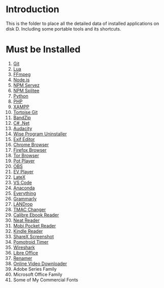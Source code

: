 # Introduction

This is the folder to place all the detailed data of installed applications on disk D.
Including some portable tools and its shortcuts.


# Must be Installed

1. [Git](https://git-scm.com/downloads)
2. [Lua](https://luabinaries.sourceforge.net/)
3. [FFmpeg](https://ffmpeg.org/download.html)
4. [Node.js](https://nodejs.org/en/download)
5. [NPM Servez](https://www.npmjs.com/package/servez)
6. [NPM Splitee](https://www.npmjs.com/package/splitee)
7. [Python](https://www.python.org/downloads/)
8. [PHP](https://www.php.net/downloads.php)
9. [XAMPP](https://www.apachefriends.org/download.html)
10. [Tortoise Git](https://tortoisegit.org/download/)
11. [BandZip](http://www.bandisoft.com/bandizip/)
12. [C# .Net](https://dotnet.microsoft.com/en-us/download)
13. [Audacity](https://www.audacityteam.org/download/)
14. [Wise Program Uninstaller](http://www.wisecleaner.com/wise-program-uninstaller.html)
15. [Exif Editor](https://exiftool.org/)
16. [Chrome Browser](https://www.google.com/chrome/)
17. [Firefox Browser](https://www.firefox.com.cn/)
18. [Tor Browser](https://www.torproject.org/download/)
19. [Pot Player](https://potplayer.daum.net/)
20. [OBS](https://obsproject.com/download)
21. [EV Player](https://www.ieway.cn/evplayer.html)
22. [LateX](https://zhuanlan.zhihu.com/p/166523064)
23. [VS Code](https://code.visualstudio.com/download)
24. [Anaconda](https://www.anaconda.com/download/)
25. [Everything](https://www.voidtools.com/zh-cn/downloads/)
26. [Grammarly](https://www.grammarly.com/desktop/windows)
27. [LANDrop](https://landrop.app/#downloads)
28. [TMAC Changer](https://technitium.com/tmac/)
29. [Calibre Ebook Reader](https://calibre-ebook.com/download_portable)
30. [Neat Reader](https://www.neat-reader.com/download)
31. [Mobi Pocket Reader](https://mobipocket-reader-desktop.en.softonic.com)
32. [Kindle Reader](https://read.amazon.com/landing)
33. [ShareX Screenshot](https://getsharex.com/)
34. [Pomotroid Timer](https://splode.github.io/pomotroid/)
35. [Wireshark](https://www.wireshark.org/download.html)
36. [Libre Office](https://www.libreoffice.org/download/download-libreoffice/)
37. [Renamer](https://www.den4b.com/products)
38. [Online Video Downloader](https://github.com/KurtBestor/Hitomi-Downloader/releases)
39. Adobe Series Family
40. Microsoft Office Family
41. Some of My Commercial Fonts
